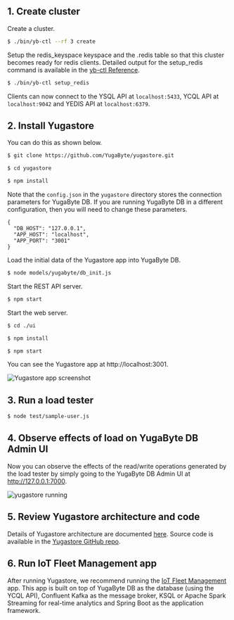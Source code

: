 <h2 id="macos-create-cluster">1. Create cluster</h2>

Create a cluster.

```sh
$ ./bin/yb-ctl --rf 3 create
``` 

Setup the redis_keyspace keyspace and the .redis table so that this cluster becomes ready for redis clients. Detailed output for the setup_redis command is available in the [yb-ctl Reference](../../admin/yb-ctl/#setup-redis).

```sh
$ ./bin/yb-ctl setup_redis
```

Clients can now connect to the YSQL API at `localhost:5433`, YCQL API at `localhost:9042` and YEDIS API at  `localhost:6379`.

<h2 id="macos-install-yugastore">2. Install Yugastore</h2>

You can do this as shown below.

```sh
$ git clone https://github.com/YugaByte/yugastore.git
```

```sh
$ cd yugastore
```

```sh
$ npm install
```

Note that the `config.json` in the `yugastore` directory stores the connection parameters for YugaByte DB. If you are running YugaByte DB in a different configuration, then you will need to change these parameters.

```
{
  "DB_HOST": "127.0.0.1",
  "APP_HOST": "localhost",
  "APP_PORT": "3001"
}
```

Load the initial data of the Yugastore app into YugaByte DB.
```sh
$ node models/yugabyte/db_init.js
```

Start the REST API server.

```sh
$ npm start
```

Start the web server.

```sh
$ cd ./ui
```

```sh
$ npm install
```

```sh
$ npm start
```


You can see the Yugastore app at http://localhost:3001.

![Yugastore app screenshot](/images/develop/realworld-apps/ecommerce-app/yugastore-app-screenshots.png)

<h2 id="macos-run-load-tester">3. Run a load tester</h2>

```sh
$ node test/sample-user.js
```

<h2 id="macos-observe-load-ui">4. Observe effects of load on YugaByte DB Admin UI</h2>

Now you can observe the effects of the read/write operations generated by the load tester by simply going to the YugaByte DB Admin UI at http://127.0.0.1:7000.

![yugastore running](/images/quick_start/binary-yugastore-running.png)

<h2 id="macos-review-architecture">5. Review Yugastore architecture and code</h2>

Details of Yugastore architecture are documented [here](../../develop/realworld-apps/ecommerce-app/). Source code is available in the [Yugastore GitHub repo](https://github.com/YugaByte/yugastore).


<h2 id="macos-run-app">6. Run IoT Fleet Management app</h2>

After running Yugastore, we recommend running the [IoT Fleet Management](../../develop/realworld-apps/iot-spark-kafka-ksql/) app. This app is built on top of YugaByte DB as the database (using the YCQL API), Confluent Kafka as the message broker, KSQL or Apache Spark Streaming for real-time analytics and Spring Boot as the application framework.
